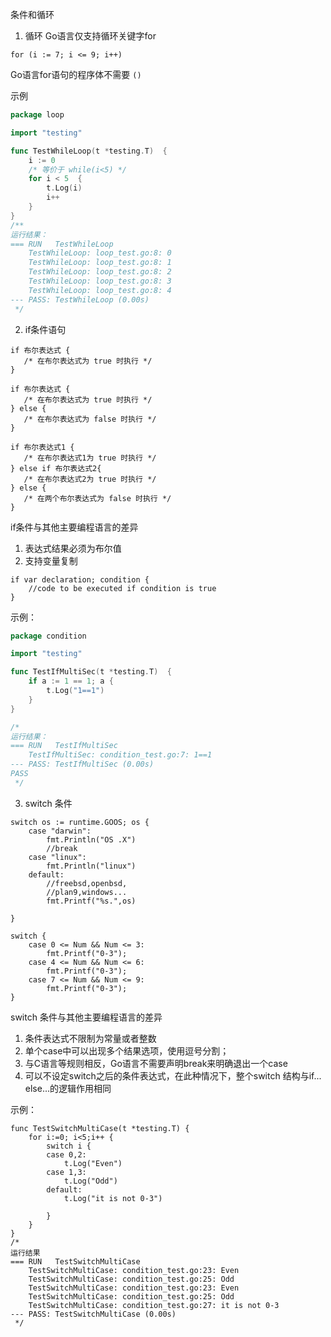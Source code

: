 条件和循环
1. 循环
Go语言仅支持循环关键字for
```
for (i := 7; i <= 9; i++)
```
Go语言for语句的程序体不需要 `()`

示例
```go
package loop

import "testing"

func TestWhileLoop(t *testing.T)  {
	i := 0
	/* 等价于 while(i<5) */
	for i < 5  {
		t.Log(i)
		i++
	}
}
/**
运行结果：
=== RUN   TestWhileLoop
    TestWhileLoop: loop_test.go:8: 0
    TestWhileLoop: loop_test.go:8: 1
    TestWhileLoop: loop_test.go:8: 2
    TestWhileLoop: loop_test.go:8: 3
    TestWhileLoop: loop_test.go:8: 4
--- PASS: TestWhileLoop (0.00s)
 */

```

2. if条件语句

```
if 布尔表达式 {
   /* 在布尔表达式为 true 时执行 */
}

if 布尔表达式 {
   /* 在布尔表达式为 true 时执行 */
} else {
   /* 在布尔表达式为 false 时执行 */
}

if 布尔表达式1 {
   /* 在布尔表达式1为 true 时执行 */
} else if 布尔表达式2{
   /* 在布尔表达式2为 true 时执行 */
} else {
   /* 在两个布尔表达式为 false 时执行 */
}

```

if条件与其他主要编程语言的差异
1. 表达式结果必须为布尔值
2. 支持变量复制

```
if var declaration; condition {
    //code to be executed if condition is true
}
```

示例：
```go
package condition

import "testing"

func TestIfMultiSec(t *testing.T)  {
	if a := 1 == 1; a {
		t.Log("1==1")
	}
}

/*
运行结果：
=== RUN   TestIfMultiSec
    TestIfMultiSec: condition_test.go:7: 1==1
--- PASS: TestIfMultiSec (0.00s)
PASS
 */
```

3. switch 条件

```
switch os := runtime.GOOS; os {
    case "darwin":
        fmt.Println("OS .X")
        //break
    case "linux":
        fmt.Println("linux")
    default:
        //freebsd,openbsd,
        //plan9,windows...
        fmt.Printf("%s.",os)

}
```

```
switch {
    case 0 <= Num && Num <= 3:
        fmt.Printf("0-3");
    case 4 <= Num && Num <= 6:
        fmt.Printf("0-3");
    case 7 <= Num && Num <= 9:
        fmt.Printf("0-3");
}
```
switch 条件与其他主要编程语言的差异

1. 条件表达式不限制为常量或者整数
2. 单个case中可以出现多个结果选项，使用逗号分割；
3. 与C语言等规则相反，Go语言不需要声明break来明确退出一个case
4. 可以不设定switch之后的条件表达式，在此种情况下，整个switch 结构与if... else...的逻辑作用相同

示例：
```
func TestSwitchMultiCase(t *testing.T) {
	for i:=0; i<5;i++ {
		switch i {
		case 0,2:
			t.Log("Even")
		case 1,3:
			t.Log("Odd")
		default:
			t.Log("it is not 0-3")

		}
	}
}
/*
运行结果
=== RUN   TestSwitchMultiCase
    TestSwitchMultiCase: condition_test.go:23: Even
    TestSwitchMultiCase: condition_test.go:25: Odd
    TestSwitchMultiCase: condition_test.go:23: Even
    TestSwitchMultiCase: condition_test.go:25: Odd
    TestSwitchMultiCase: condition_test.go:27: it is not 0-3
--- PASS: TestSwitchMultiCase (0.00s)
 */
```

